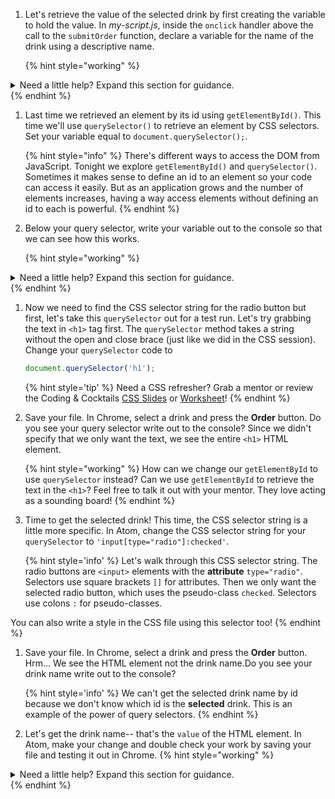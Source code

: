 1. Let's retrieve the value of the selected drink by first creating the variable to hold the value. In _my-script.js_, inside the `onclick` handler above the call to the `submitOrder` function, declare a variable for the name of the drink using a descriptive name. 

      {% hint style="working" %}
<details>
<summary>
Need a little help? Expand this section for guidance. 
</summary> 
You want to create a <code>const</code> variable named for the value it will hold, such as <code>drinkName</code>.
Your code will look like this
<pre>
<code class="lang-javascript">
const drinkName
</code>
</pre>
</details>
   {% endhint %}

1. Last time we retrieved an element by its id using `getElementById()`. This time we'll use `querySelector()` to retrieve an element by CSS selectors. Set your variable equal to `document.querySelector();`.

   {% hint style="info" %}
There's different ways to access the DOM from JavaScript. Tonight we explore `getElementById()` and `querySelector()`. Sometimes it makes sense to define an id to an element so your code can access it easily. But as an application grows and the number of elements increases, having a way access elements without defining an id to each is powerful. 
   {% endhint %}

1. Below your query selector, write your variable out to the console so that we can see how this works.

      {% hint style="working" %}
<details>
<summary>
Need a little help? Expand this section for guidance. 
</summary> 
You want to pass in your variable into <code>console.log()</code>.
Your code will look like this
<pre>
<code class="lang-javascript">
const drinkName = document.querySelector();
console.log(drinkName);
</code>
</pre>
</details>
   {% endhint %}

1. Now we need to find the CSS selector string for the radio button but first, let's take this `querySelector` out for a test run. Let's try grabbing the text in `<h1>` tag first. The `querySelector` method takes a string without the open and close brace (just like we did in the CSS session). Change your `querySelector` code to

   ```js
   document.querySelector('h1');
   ```

   {% hint style='tip' %}
Need a CSS refresher? Grab a mentor or review the Coding & Cocktails [CSS Slides](http://bit.ly/cnccssslide) or [Worksheet](http://bit.ly/cnccsswork)!
  {% endhint %}

1. Save your file. In Chrome, select a drink and press the **Order** button. Do you see your query selector write out to the console? Since we didn't specify that we only want the text, we see the entire `<h1>` HTML element.

   {% hint style="working" %}
How can we change our `getElementById` to use `querySelector` instead? Can we use `getElementById` to retrieve the text in the `<h1>`? Feel free to talk it out with your mentor. They love acting as a sounding board!
   {% endhint %}

1. Time to get the selected drink! This time, the CSS selector string is a little more specific. In Atom, change the CSS selector string for your `querySelector` to `'input[type="radio"]:checked'`.

   {% hint style='info' %}
Let's walk through this CSS selector string. The radio buttons are `<input>` elements with the **attribute** `type="radio"`. Selectors use square brackets `[]` for attributes. Then we only want the selected radio button, which uses the pseudo-class `checked`. Selectors use colons `:` for pseudo-classes.

You can also write a style in the CSS file using this selector too!
  {% endhint %}

1. Save your file. In Chrome, select a drink and press the **Order** button. Hrm... We see the HTML element not the drink name.Do you see your drink name write out to the console?

   {% hint style='info' %}
We can't get the selected drink name by id because we don't know which id is the **selected** drink. This is an example of the power of query selectors.
   {% endhint %}

1. Let's get the drink name-- that's the `value` of the HTML element. In Atom, make your change and double check your work by saving your file and testing it out in Chrome.
   {% hint style="working" %}
<details>
<summary>
Need a little help? Expand this section for guidance. 
</summary> 
You want the <code>value</code> of the <code>document.querySelector()</code>.
Your code will look like this
<pre>
<code class="lang-javascript">
const drinkName = document.querySelector('input [type="radio"]:checked').value;
console.log(drinkName);
</code>
</pre>
</details>
   {% endhint %}

